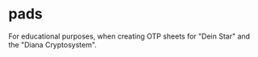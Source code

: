 # pads
For educational purposes, when creating OTP sheets for "Dein Star" and the "Diana Cryptosystem".
